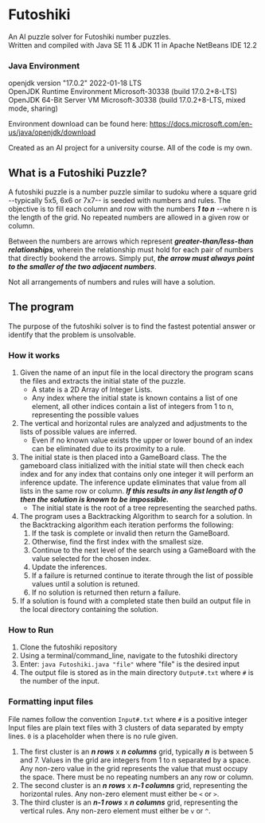 # Futoshiki
An AI puzzle solver for Futoshiki number puzzles.  
Written and compiled with Java SE 11 & JDK 11 in Apache NetBeans IDE 12.2

### Java Environment
openjdk version "17.0.2" 2022-01-18 LTS  
OpenJDK Runtime Environment Microsoft-30338 (build 17.0.2+8-LTS)  
OpenJDK 64-Bit Server VM Microsoft-30338 (build 17.0.2+8-LTS, mixed mode, sharing)

Environment download can be found here: https://docs.microsoft.com/en-us/java/openjdk/download

Created as an AI project for a university course. All of the code is my own.

## What is a Futoshiki Puzzle?
A futoshiki puzzle is a number puzzle similar to sudoku where a square grid --typically 5x5, 6x6 or 7x7-- is seeded with  numbers and rules. The objective is to fill each column and row with the numbers ***1 to n*** --where n is the length of the grid. No repeated numbers are allowed in a given row or column.

Between the numbers are arrows which represent ***greater-than/less-than relationships***, wherein the relationship must hold for each pair of numbers that directly bookend the arrows. Simply put, ***the arrow must always point to the smaller of the two adjacent numbers***.

Not all arrangements of numbers and rules will have a solution. 

## The program
The purpose of the futoshiki solver is to find the fastest potential answer or identify that the problem is unsolvable.

### How it works
 1. Given the name of an input file in the local directory the program scans the files and extracts the initial state of the puzzle.
     - A state is a 2D Array of Integer Lists. 
     - Any index where the initial state is known contains a list of one element, all other indices contain a list of integers from 1 to n, representing the possible values
 2. The vertical and horizontal rules are analyzed and adjustments to the lists of possible values are inferred.
     - Even if no known value exists the upper or lower bound of an index can be eliminated due to its proximity to a rule.
 3. The initial state is then placed into a GameBoard class. The the gameboard class initialized with the initial state will then check each index and for any index that contains only one integer it will perform an inference update. The inference update eliminates that value from all lists in the same row or column. ***If this results in any list length of 0 then the solution is known to be impossible.***
     - The initial state is the root of a tree representing the searched paths.
 4. The program uses a Backtracking Algorithm to search for a solution. In the Backtracking algorithm each iteration performs the following:
     1. If the task is complete or invalid then return the GameBoard.
     2. Otherwise, find the first index with the smallest size.
     3. Continue to the next level of the search using a GameBoard with the value selected for the chosen index.
     4. Update the inferences.
     5. If a failure is returned continue to iterate through the list of possible values until a solution is retuned.
     6. If no solution is returned then return a failure.
 5. If a solution is found with a completed state then build an output file in the local directory containing the solution.

### How to Run
 1. Clone the futoshiki repository
 2. Using a terminal/command_line, navigate to the futoshiki directory
 3. Enter: `java Futoshiki.java "file"` where "file" is the desired input
 4. The output file is stored as in the main directory `Output#.txt` where `#` is the number of the input.

### Formatting input files
File names follow the convention `Input#.txt` where `#` is a positive integer  
Input files are plain text files with 3 clusters of data separated by empty lines. `0` is a placeholder when there is no rule given.
 1. The first cluster is an ***n rows*** x ***n columns*** grid, typically ***n*** is between 5 and 7. Values in the grid are integers from 1 to n separated by a space. Any non-zero value in the grid represents the value that must occupy the space. There must be no repeating numbers an any row or column.
 2. The second cluster is an ***n rows*** x ***n-1 columns*** grid, representing the horizontal rules. Any non-zero element must either be `<` or `>`.
 3. The third cluster is an ***n-1 rows*** x ***n columns*** grid, representing the vertical rules. Any non-zero element must either be `v` or `^`.
